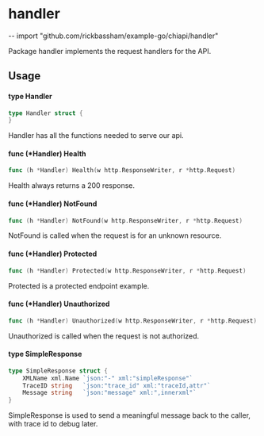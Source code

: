 # handler
--
    import "github.com/rickbassham/example-go/chiapi/handler"

Package handler implements the request handlers for the API.

## Usage

#### type Handler

```go
type Handler struct {
}
```

Handler has all the functions needed to serve our api.

#### func (*Handler) Health

```go
func (h *Handler) Health(w http.ResponseWriter, r *http.Request)
```
Health always returns a 200 response.

#### func (*Handler) NotFound

```go
func (h *Handler) NotFound(w http.ResponseWriter, r *http.Request)
```
NotFound is called when the request is for an unknown resource.

#### func (*Handler) Protected

```go
func (h *Handler) Protected(w http.ResponseWriter, r *http.Request)
```
Protected is a protected endpoint example.

#### func (*Handler) Unauthorized

```go
func (h *Handler) Unauthorized(w http.ResponseWriter, r *http.Request)
```
Unauthorized is called when the request is not authorized.

#### type SimpleResponse

```go
type SimpleResponse struct {
	XMLName xml.Name `json:"-" xml:"simpleResponse"`
	TraceID string   `json:"trace_id" xml:"traceId,attr"`
	Message string   `json:"message" xml:",innerxml"`
}
```

SimpleResponse is used to send a meaningful message back to the caller, with
trace id to debug later.
